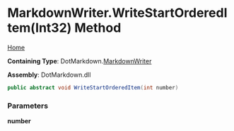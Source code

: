 <a name="_top"></a>

# MarkdownWriter\.WriteStartOrderedItem\(Int32\) Method

[Home](../../../README.md#_top)

**Containing Type**: DotMarkdown\.[MarkdownWriter](../README.md#_top)

**Assembly**: DotMarkdown\.dll

```csharp
public abstract void WriteStartOrderedItem(int number)
```

### Parameters

**number**